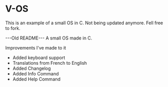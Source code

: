 # V-OS
This is an example of a small OS in C. Not being updated anymore. Fell free to fork.

---Old README---
A small OS made in C. 

Improvements I've made to it 

- Added keyboard support
- Translations from French to English
- Added Changelog
- Added Info Command 
- Added Help Command
